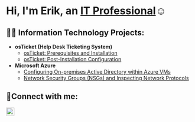 <h1>Hi, I'm Erik, an <a href="https://linkedin.com/in/erik-cano-86a968219">IT Professional</a>☺</h1>

<h2>👨‍💻 Information Technology Projects:</h2>

- <b>osTicket (Help Desk Ticketing System)</b>
  - [osTicket: Prerequisites and Installation](https://github.com/erikcanorodriguez/osticket-prereqs)
  - [osTicket: Post-Installation Configuration](https://github.com/erikcanorodriguez/post-install-config)
- <b>Microsoft Azure</b>
  - [Configuring On-premises Active Directory within Azure VMs](https://github.com/erikcanorodriguez/configure-ad)
  - [Network Security Groups (NSGs) and Inspecting Network Protocols](https://github.com/erikcanorodriguez/azure-network-protocols)

<h2>🤳Connect with me:</h2>


[<img align="left" alt="Josh | LinkedIn" width="22px" src="https://cdn.jsdelivr.net/npm/simple-icons@v3/icons/linkedin.svg" />][linkedin]




[linkedin]: https://linkedin.com/in/erik-cano-86a968219
